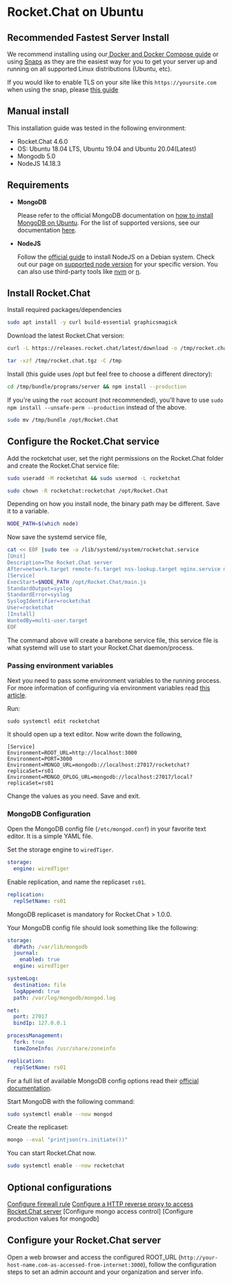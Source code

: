 # Rocket.Chat on Ubuntu

## Recommended Fastest Server Install

We recommend installing using our[ Docker and Docker Compose guide](../../../rapid-deployment-methods/docker-and-docker-compose/) or using [Snaps](../../../rapid-deployment-methods/snaps/) as they are the easiest way for you to get your server up and running on all supported Linux distributions (Ubuntu, etc).

If you would like to enable TLS on your site like this `https://yoursite.com` when using the snap, please [this guide](../../../rapid-deployment-methods/snaps/auto-ssl-with-snaps.md)

## Manual install

This installation guide was tested in the following environment:

* Rocket.Chat 4.6.0
* OS: Ubuntu 18.04 LTS, Ubuntu 19.04 and Ubuntu 20.04(Latest)
* Mongodb 5.0
* NodeJS 14.18.3

## Requirements

*   **MongoDB**

    Please refer to the official MongoDB documentation on [how to install MongoDB on Ubuntu](https://www.mongodb.com/docs/manual/tutorial/install-mongodb-on-ubuntu/). For the list of supported versions, see our documentation [here](../../../../../getting-support/#mongodb-versions).
*   **NodeJS**

    Follow the [official guide](https://github.com/nodesource/distributions/blob/master/README.md#debinstall) to install NodeJS on a Debian system. Check out our page on [supported node version](../../../../environment-configuration/node-configuration/supported-nodejs-version.md) for your specific version. You can also use third-party tools like [nvm](https://github.com/nvm-sh/nvm#installing-and-updating) or [n](https://www.npmjs.com/package/n).

## Install Rocket.Chat

Install required packages/dependencies

```bash
sudo apt install -y curl build-essential graphicsmagick
```

Download the latest Rocket.Chat version:

```bash
curl -L https://releases.rocket.chat/latest/download -o /tmp/rocket.chat.tgz
```

```bash
tar -xzf /tmp/rocket.chat.tgz -C /tmp
```

Install (this guide uses /opt but feel free to choose a different directory):

```bash
cd /tmp/bundle/programs/server && npm install --production
```

If you're using the `root` account (not recommended), you'll have to use `sudo npm install --unsafe-perm --production` instead of the above.

```bash
sudo mv /tmp/bundle /opt/Rocket.Chat
```

## Configure the Rocket.Chat service

Add the rocketchat user, set the right permissions on the Rocket.Chat folder and create the Rocket.Chat service file:

```bash
sudo useradd -M rocketchat && sudo usermod -L rocketchat
```

```bash
sudo chown -R rocketchat:rocketchat /opt/Rocket.Chat
```

Depending on how you install node, the binary path may be different. Save it to a variable.

```bash
NODE_PATH=$(which node)
```

Now save the systemd service file,

```bash
cat << EOF |sudo tee -a /lib/systemd/system/rocketchat.service
[Unit]
Description=The Rocket.Chat server
After=network.target remote-fs.target nss-lookup.target nginx.service mongod.service
[Service]
ExecStart=$NODE_PATH /opt/Rocket.Chat/main.js
StandardOutput=syslog
StandardError=syslog
SyslogIdentifier=rocketchat
User=rocketchat
[Install]
WantedBy=multi-user.target
EOF
```

The command above will create a barebone service file, this service file is what systemd will use to start your Rocket.Chat daemon/process.

### Passing environment variables

Next you need to pass some environment variables to the running process. For more information of configuring via environment variables read [this article](../../../../environment-configuration/environment-variables.md).

Run:

```
sudo systemctl edit rocketchat
```

It should open up a text editor. Now write down the following,

```
[Service]
Environment=ROOT_URL=http://localhost:3000
Environment=PORT=3000
Environment=MONGO_URL=mongodb://localhost:27017/rocketchat?replicaSet=rs01
Environment=MONGO_OPLOG_URL=mongodb://localhost:27017/local?replicaSet=rs01
```

Change the values as you need. Save and exit.

### MongoDB Configuration

Open the MongoDB config file (`/etc/mongod.conf`) in your favorite text editor. It is a simple YAML file.

Set the storage engine to `wiredTiger`.

```yaml
storage:
  engine: wiredTiger
```

Enable replication, and name the replicaset `rs01`.

```yaml
replication:
  replSetName: rs01
```

MongoDB replicaset is mandatory for Rocket.Chat > 1.0.0.

Your MongoDB config file should look something like the following:

```yaml
storage:
  dbPath: /var/lib/mongodb
  journal:
    enabled: true
  engine: wiredTiger

systemLog:
  destination: file
  logAppend: true
  path: /var/log/mongodb/mongod.log

net:
  port: 27017
  bindIp: 127.0.0.1

processManagement:
  fork: true
  timeZoneInfo: /usr/share/zoneinfo

replication:
  replSetName: rs01
```

For a full list of available MongoDB config options read their [official documentation](https://docs.mongodb.org/manual/reference/configuration-options/).

Start MongoDB with the following command:

```bash
sudo systemctl enable --now mongod
```

Create the replicaset:

```bash
mongo --eval "printjson(rs.initiate())"
```

You can start Rocket.Chat now.

```bash
sudo systemctl enable --now rocketchat
```

## Optional configurations

[Configure firewall rule](../../../../environment-configuration/optional-configurations.md) [Configure a HTTP reverse proxy to access Rocket.Chat server](../../../../environment-configuration/configuring-ssl-reverse-proxy.md) \[Configure mongo access control] \[Configure production values for mongodb]

## Configure your Rocket.Chat server

Open a web browser and access the configured ROOT\_URL (`http://your-host-name.com-as-accessed-from-internet:3000`), follow the configuration steps to set an admin account and your organization and server info.
